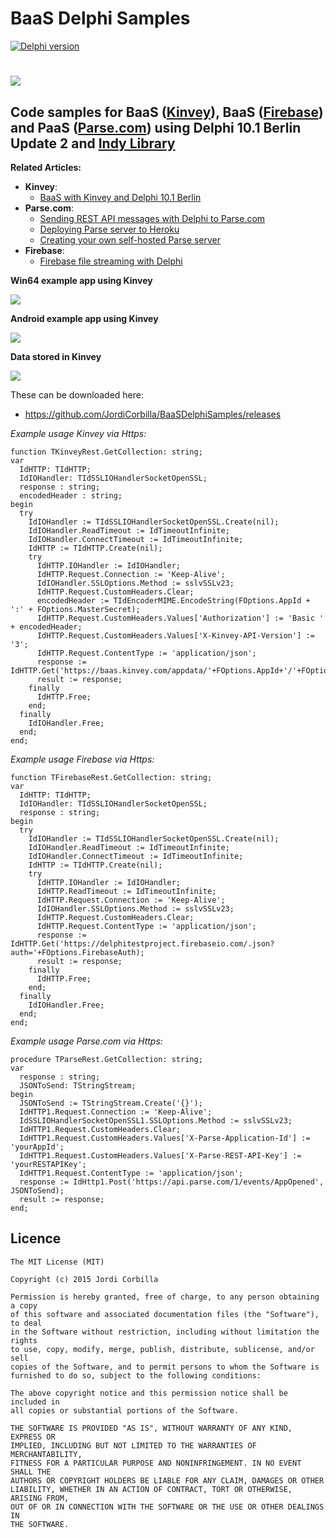 # BaaS Delphi Samples

[![Delphi version](https://img.shields.io/badge/delphi-Berlin10.1update2-red.svg)](https://app.box.com/s/p7hwuaic1qsm14juf3pmuojv0ko98ok5)

![](https://3.bp.blogspot.com/-_QZgeowOPYQ/V2xA5wUUHLI/AAAAAAAAFgQ/6Ca1guejVVw2U1s3EYi56bGkshge8b02ACLcB/s1600/mbaas.png)
==============
Code samples for **BaaS ([Kinvey](https://www.kinvey.com/))**, **BaaS ([Firebase](https://firebase.google.com/))** and **PaaS ([Parse.com](http://parse.com/))** using Delphi 10.1 Berlin Update 2 and [Indy Library](http://www.indyproject.org/index.en.aspx)
--------------
**Related Articles:**
  - **Kinvey**:
    - [BaaS with Kinvey and Delphi 10.1 Berlin](http://thundaxsoftware.blogspot.co.uk/2016/06/baas-with-kinvey-and-delphi-101-berlin.html)
  - **Parse.com**:
    - [Sending REST API messages with Delphi to Parse.com](http://thundaxsoftware.blogspot.co.uk/2015/12/sending-rest-api-messages-with-delphi.html)
    - [Deploying Parse server to Heroku](http://thundaxsoftware.blogspot.co.uk/2016/05/deploying-parse-server-to-heroku.html)    
    - [Creating your own self-hosted Parse server](http://thundaxsoftware.blogspot.co.uk/2016/05/creating-your-own-self-hosted-parse.html)
  - **Firebase**:
    - [Firebase file streaming with Delphi](http://thundaxsoftware.blogspot.co.uk/2016/11/firebase-file-streaming-with-delphi.html)

**Win64 example app using Kinvey**

![](https://4.bp.blogspot.com/-AsqDrk0ZnAA/V26CtdQr9FI/AAAAAAAAFhc/dMZrrIs3bJoGPVx2Vsc8nxt46i4W4pqcQCLcB/s640/vclExample.png)

**Android example app using Kinvey**

![](https://3.bp.blogspot.com/-aYTpo_Q5MVc/V26ViH6L8FI/AAAAAAAAFiE/QNomSrfWic0ZEeTD8Na6IyzUOuWnzPC5gCLcB/s640/Screenshot_2016-06-25-14-47-29.png)

**Data stored in Kinvey**

![](https://1.bp.blogspot.com/-q6DpnnASkCY/V2-a06zpAfI/AAAAAAAAFiU/6KLybvIw-KsJ9ewDYQIwYy9xUvUGRpFJgCLcB/s640/Kinvey7.png)

These can be downloaded here:
  - https://github.com/JordiCorbilla/BaaSDelphiSamples/releases

*Example usage Kinvey via Https:*
```Delphi
function TKinveyRest.GetCollection: string;
var
  IdHTTP: TIdHTTP;
  IdIOHandler: TIdSSLIOHandlerSocketOpenSSL;
  response : string;
  encodedHeader : string;
begin
  try
    IdIOHandler := TIdSSLIOHandlerSocketOpenSSL.Create(nil);
    IdIOHandler.ReadTimeout := IdTimeoutInfinite;
    IdIOHandler.ConnectTimeout := IdTimeoutInfinite;
    IdHTTP := TIdHTTP.Create(nil);
    try
      IdHTTP.IOHandler := IdIOHandler;
      IdHTTP.Request.Connection := 'Keep-Alive';
      IdIOHandler.SSLOptions.Method := sslvSSLv23;
      IdHTTP.Request.CustomHeaders.Clear;
      encodedHeader := TIdEncoderMIME.EncodeString(FOptions.AppId + ':' + FOptions.MasterSecret);
      IdHTTP.Request.CustomHeaders.Values['Authorization'] := 'Basic ' + encodedHeader;
      IdHTTP.Request.CustomHeaders.Values['X-Kinvey-API-Version'] := '3';
      IdHTTP.Request.ContentType := 'application/json';
      response := IdHTTP.Get('https://baas.kinvey.com/appdata/'+FOptions.AppId+'/'+FOptions.Collection+'/');
      result := response;
    finally
      IdHTTP.Free;
    end;
  finally
    IdIOHandler.Free;
  end;
end;
```

*Example usage Firebase via Https:*
```Delphi
function TFirebaseRest.GetCollection: string;
var
  IdHTTP: TIdHTTP;
  IdIOHandler: TIdSSLIOHandlerSocketOpenSSL;
  response : string;
begin
  try
    IdIOHandler := TIdSSLIOHandlerSocketOpenSSL.Create(nil);
    IdIOHandler.ReadTimeout := IdTimeoutInfinite;
    IdIOHandler.ConnectTimeout := IdTimeoutInfinite;
    IdHTTP := TIdHTTP.Create(nil);
    try
      IdHTTP.IOHandler := IdIOHandler;
      IdHTTP.ReadTimeout := IdTimeoutInfinite;
      IdHTTP.Request.Connection := 'Keep-Alive';
      IdIOHandler.SSLOptions.Method := sslvSSLv23;
      IdHTTP.Request.CustomHeaders.Clear;
      IdHTTP.Request.ContentType := 'application/json';
      response := IdHTTP.Get('https://delphitestproject.firebaseio.com/.json?auth='+FOptions.FirebaseAuth);
      result := response;
    finally
      IdHTTP.Free;
    end;
  finally
    IdIOHandler.Free;
  end;
end;
```

*Example usage Parse.com via Https:*
```Delphi
procedure TParseRest.GetCollection: string;
var
  response : string;
  JSONToSend: TStringStream;
begin
  JSONToSend := TStringStream.Create('{}');
  IdHTTP1.Request.Connection := 'Keep-Alive';
  IdSSLIOHandlerSocketOpenSSL1.SSLOptions.Method := sslvSSLv23;
  IdHTTP1.Request.CustomHeaders.Clear;
  IdHTTP1.Request.CustomHeaders.Values['X-Parse-Application-Id'] := 'yourAppId';
  IdHTTP1.Request.CustomHeaders.Values['X-Parse-REST-API-Key'] := 'yourRESTAPIKey';
  IdHTTP1.Request.ContentType := 'application/json';
  response := IdHttp1.Post('https://api.parse.com/1/events/AppOpened', JSONToSend);
  result := response;
end;
```

**Licence**
-------

    The MIT License (MIT)
    
    Copyright (c) 2015 Jordi Corbilla
    
    Permission is hereby granted, free of charge, to any person obtaining a copy
    of this software and associated documentation files (the "Software"), to deal
    in the Software without restriction, including without limitation the rights
    to use, copy, modify, merge, publish, distribute, sublicense, and/or sell
    copies of the Software, and to permit persons to whom the Software is
    furnished to do so, subject to the following conditions:
    
    The above copyright notice and this permission notice shall be included in
    all copies or substantial portions of the Software.
    
    THE SOFTWARE IS PROVIDED "AS IS", WITHOUT WARRANTY OF ANY KIND, EXPRESS OR
    IMPLIED, INCLUDING BUT NOT LIMITED TO THE WARRANTIES OF MERCHANTABILITY,
    FITNESS FOR A PARTICULAR PURPOSE AND NONINFRINGEMENT. IN NO EVENT SHALL THE
    AUTHORS OR COPYRIGHT HOLDERS BE LIABLE FOR ANY CLAIM, DAMAGES OR OTHER
    LIABILITY, WHETHER IN AN ACTION OF CONTRACT, TORT OR OTHERWISE, ARISING FROM,
    OUT OF OR IN CONNECTION WITH THE SOFTWARE OR THE USE OR OTHER DEALINGS IN
    THE SOFTWARE.
